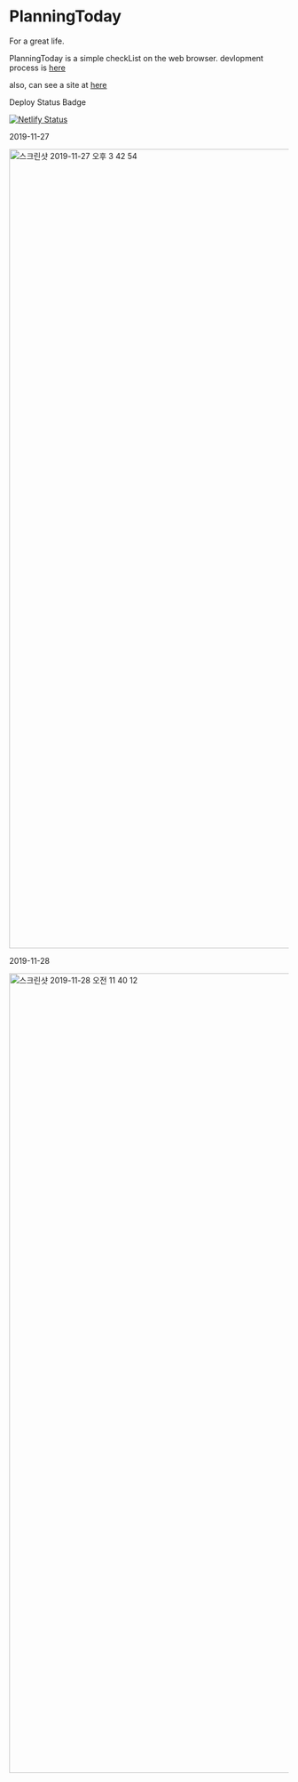# PlanningToday
For a great life.

PlanningToday is a simple checkList on the web browser. devlopment process is [here](https://medium.com/chan-tech/project/home)

also, can see a site at [here](https://planningtoday.app)

Deploy Status Badge

[![Netlify Status](https://api.netlify.com/api/v1/badges/6dae4167-387f-4e10-9086-e992f50a6c1d/deploy-status)](https://app.netlify.com/sites/planningtoday/deploys)

2019-11-27

<img width="1438" alt="스크린샷 2019-11-27 오후 3 42 54" src="https://user-images.githubusercontent.com/42995061/69700195-36dee800-112d-11ea-9c15-c48cc201eb8d.png">

2019-11-28

<img width="1439" alt="스크린샷 2019-11-28 오전 11 40 12" src="https://user-images.githubusercontent.com/42995061/69772670-f0909400-11d3-11ea-8209-f9031471f493.png">